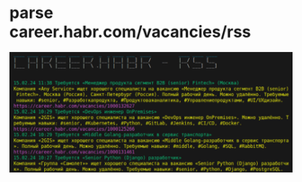# parse career.habr.com/vacancies/rss

![rss](https://github.com/glasscat82/career.habr-rss/blob/main/img.png?raw=true "rss")
